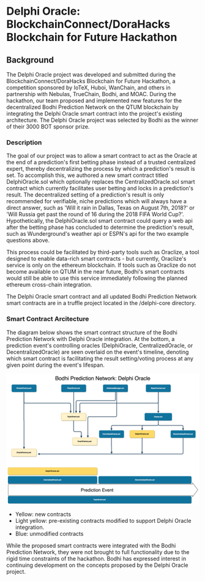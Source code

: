 # Delphi Oracle: BlockchainConnect/DoraHacks Blockchain for Future Hackathon

## Background

The Delphi Oracle project was developed and submitted during the BlockchainConnect/DoraHacks Blockchain for Future Hackathon, a competition sponsored by IoTeX, Huboi, WanChain, and others in partnership with Nebulas, TrueChain, Bodhi, and MOAC. During the hackathon, our team proposed and implemented new features for the decentralized Bodhi Prediction Network on the QTUM blockchain by integrating the Delphi Oracle smart contract into the project's existing architecture. The Delphi Oracle project was selected by Bodhi as the winner of their 3000 BOT sponsor prize.

### Description

The goal of our project was to allow a smart contract to act as the Oracle at the end of a prediction's first betting phase instead of a trusted centralized expert, thereby decentralizing the process by which a prediction's result is set. To accomplish this, we authored a new smart contract titled DelphiOracle.sol which optionally replaces the CentralizedOracle.sol smart contract which currently facilitates user betting and locks in a prediction's result. The decentralized setting of a prediction's result is only recommended for verifiable, niche predictions which will always have a direct answer, such as 'Will it rain in Dallas, Texas on August 7th, 2018?' or 'Will Russia get past the round of 16 during the 2018 FIFA World Cup?'. Hypothetically, the DelphiOracle.sol smart contract could query a web api after the betting phase has concluded to determine the prediction's result, such as Wunderground's weather api or ESPN's api for the two example questions above.

This process could be facilitated by third-party tools such as Oraclize, a tool designed to enable data-rich smart contracts - but currently, Oraclize's service is only on the ethereum blockchain. If tools such as Oraclize do not become available on QTUM in the near future, Bodhi's smart contracts would still be able to use this service immediately following the planned ethereum cross-chain integration.

The Delphi Oracle smart contract and all updated Bodhi Prediction Network smart contracts are in a truffle project located in the /delphi-core directory.

### Smart Contract Arcitecture

The diagram below shows the smart contract structure of the Bodhi Prediction Network with Delphi Oracle integration. At the bottom, a prediction event's controlling oracles (DelphiOracle, CentralizedOracle, or DecentralizedOracle) are seen overlaid on the event's timeline, denoting which smart contract is facilitating the result setting/voting process at any given point during the event's lifespan.

![Bodhi Prediction Network + Delphi Oracle smart contracts](/DelphiOracleContractStructure.png)

- Yellow: new contracts
- Light yellow: pre-existing contracts modified to support Delphi Oracle integration.
- Blue: unmodified contracts

While the proposed smart contracts were integrated with the Bodhi Prediction Network, they were not brought to full functionality due to the rigid time constraints of the hackathon. Bodhi has expressed interest in continuing development on the concepts proposed by the Delphi Oracle project.
